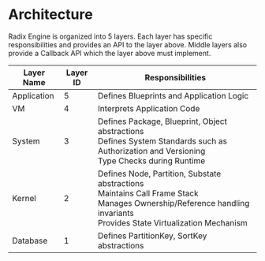 # Architecture

Radix Engine is organized into 5 layers. Each layer has specific responsibilities and
provides an API to the layer above. Middle layers also provide a Callback API which the
layer above must implement.

| Layer Name  | Layer ID | Responsibilities                                                                                                                                                           |
|-------------|----------|----------------------------------------------------------------------------------------------------------------------------------------------------------------------------|
| Application | 5        | Defines Blueprints and Application Logic                                                                                                                                   |
| VM          | 4        | Interprets Application Code                                                                                                                                                |
| System      | 3        | Defines Package, Blueprint, Object abstractions<br>Defines System Standards such as Authorization and Versioning<br>Type Checks during Runtime                             |
| Kernel      | 2        | Defines Node, Partition, Substate abstractions<br>Maintains Call Frame Stack<br>Manages Ownership/Reference handling invariants<br>Provides State Virtualization Mechanism |
| Database    | 1        | Defines PartitionKey, SortKey abstractions                                                                                                                                 |


